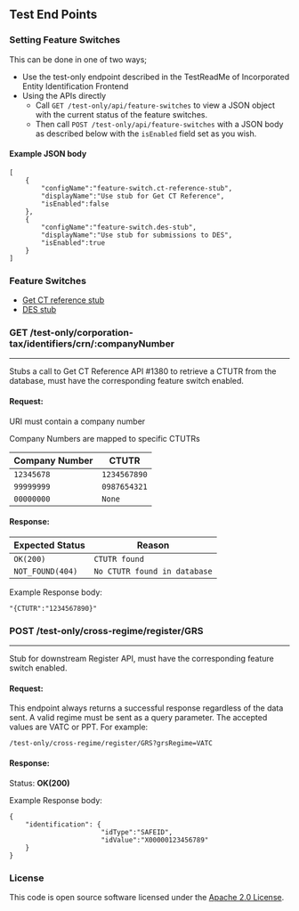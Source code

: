 ## Test End Points

### Setting Feature Switches

This can be done in one of two ways;
- Use the test-only endpoint described in the TestReadMe of Incorporated Entity Identification Frontend
- Using the APIs directly 
  - Call ```GET /test-only/api/feature-switches``` to view a JSON object with the current status of the feature switches.
  - Then call ```POST /test-only/api/feature-switches``` with a JSON body as described below with the ```isEnabled``` field set as you wish.
    
#### Example JSON body

```
[
    {
        "configName":"feature-switch.ct-reference-stub",
        "displayName":"Use stub for Get CT Reference",
        "isEnabled":false
    },
    {
        "configName":"feature-switch.des-stub",
        "displayName":"Use stub for submissions to DES",
        "isEnabled":true
    }
]
```


### Feature Switches

- [Get CT reference stub](TestREADME.md#get-test-onlycorporation-taxidentifierscrncompanynumber)
- [DES stub](TestREADME.md#post-test-onlycross-regimeregistergrs)

### GET /test-only/corporation-tax/identifiers/crn/:companyNumber

---
Stubs a call to Get CT Reference API #1380 to retrieve a CTUTR from the database, must have the corresponding feature switch enabled.

#### Request:
URI must contain a company number

Company Numbers are mapped to specific CTUTRs

| Company Number  | CTUTR            |
|-----------------|------------------|
| ```12345678```  | ```1234567890``` |
| ```99999999```  | ```0987654321``` |
| ```00000000```  | ```None```       |


#### Response:

| Expected Status                         | Reason                             |
|-----------------------------------------|------------------------------------|
| ```OK(200)```                           | ```CTUTR found```                  |
| ```NOT_FOUND(404)```                    | ```No CTUTR found in database```   |

Example Response body:

```
"{CTUTR":"1234567890}"
```

### POST /test-only/cross-regime/register/GRS

---
Stub for downstream Register API, must have the corresponding feature switch enabled.

#### Request:
This endpoint always returns a successful response regardless of the data sent.
A valid regime must be sent as a query parameter. The accepted values are VATC or PPT. For example:

```
/test-only/cross-regime/register/GRS?grsRegime=VATC
```

#### Response:
Status: **OK(200)**

Example Response body:

```
{
    "identification": {
                       "idType":"SAFEID",
                       "idValue":"X00000123456789"
    }
}
```

### License

This code is open source software licensed under the [Apache 2.0 License]("http://www.apache.org/licenses/LICENSE-2.0.html").
